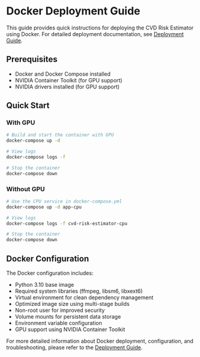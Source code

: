 # Docker Deployment Guide

This guide provides quick instructions for deploying the CVD Risk Estimator using Docker. For detailed deployment documentation, see [Deployment Guide](docs/deployment.md).

## Prerequisites

- Docker and Docker Compose installed
- NVIDIA Container Toolkit (for GPU support)
- NVIDIA drivers installed (for GPU support)

## Quick Start

### With GPU

```bash
# Build and start the container with GPU
docker-compose up -d

# View logs
docker-compose logs -f

# Stop the container
docker-compose down
```

### Without GPU

```bash
# Use the CPU service in docker-compose.yml
docker-compose up -d app-cpu

# View logs
docker-compose logs -f cvd-risk-estimator-cpu

# Stop the container
docker-compose down
```

## Docker Configuration

The Docker configuration includes:

- Python 3.10 base image
- Required system libraries (ffmpeg, libsm6, libxext6)
- Virtual environment for clean dependency management
- Optimized image size using multi-stage builds
- Non-root user for improved security
- Volume mounts for persistent data storage
- Environment variable configuration
- GPU support using NVIDIA Container Toolkit

For more detailed information about Docker deployment, configuration, and troubleshooting, please refer to the [Deployment Guide](docs/deployment.md).
